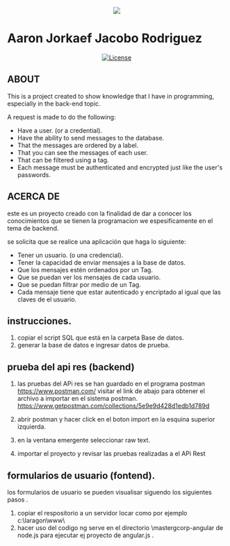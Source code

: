 <p align="center"><img src="https://laravel.com/assets/img/components/logo-laravel.svg"></p>

# Aaron Jorkaef Jacobo Rodriguez
<center>
<a href="https://packagist.org/packages/laravel/framework"><img src="https://poser.pugx.org/laravel/framework/license.svg" alt="License"></a>
</p>
</center>

## ABOUT



This is a project created to show knowledge that I have in programming, especially in the back-end topic.

A request is made to do the following:

- Have a user. (or a credential).
- Have the ability to send messages to the database.
- That the messages are ordered by a label.
- That you can see the messages of each user.
- That can be filtered using a tag.
- Each message must be authenticated and encrypted just like the user's passwords.




## ACERCA DE 
este es un proyecto creado con la finalidad de dar a conocer los conocimientos que se tienen la programacion we espesificamente en el tema de backend. 

se solicita que se realice una aplicación que haga lo siguiente: 

- Tener un usuario. (o una credencial).
- Tener la capacidad de enviar mensajes a la base de datos.
- Que los mensajes estén ordenados por un Tag.
- Que se puedan ver los mensajes de cada usuario.
- Que se puedan filtrar por medio de un Tag.
- Cada mensaje tiene que estar autenticado y encriptado al igual que las claves de el usuario.

## instrucciones.
1. copiar el script SQL que está en la carpeta Base de datos.
2. generar la base de datos e ingresar datos de prueba.
## prueba del api res (backend)
1. las pruebas del APi res se han guardado en el programa postman https://www.postman.com/  visitar el  link de abajo para obtener el archivo a importar en el sistema postman.
        https://www.getpostman.com/collections/5e9e9d428d1edb1d789d
        
2. abrir postman y hacer click en el boton import en la esquina superior izquierda. 
3. en la ventana emergente seleccionar raw text.
4. importar el proyecto y revisar las pruebas realizadas a el APi Rest
## formularios de usuario (fontend).

los formularios de usuario se pueden visualisar siguendo los siguientes pasos .
1. copiar el respositorio a un servidor locar como por ejemplo c:\laragon\www\
2. hacer uso del codigo ng serve  en el directorio \mastergcorp-angular de node.js para ejecutar ej proyecto de angular.js .

